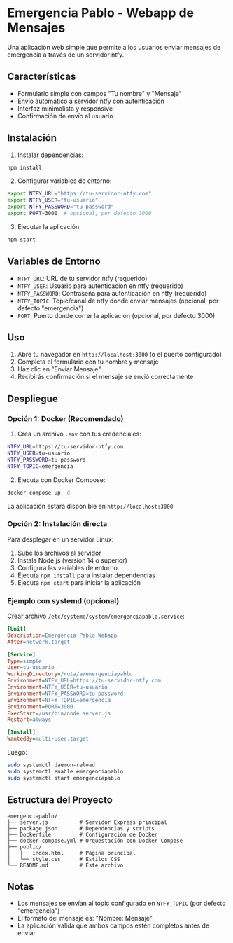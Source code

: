 # Emergencia Pablo - Webapp de Mensajes

Una aplicación web simple que permite a los usuarios enviar mensajes de emergencia a través de un servidor ntfy.

## Características

- Formulario simple con campos "Tu nombre" y "Mensaje"
- Envío automático a servidor ntfy con autenticación
- Interfaz minimalista y responsive
- Confirmación de envío al usuario

## Instalación

1. Instalar dependencias:
```bash
npm install
```

2. Configurar variables de entorno:
```bash
export NTFY_URL="https://tu-servidor-ntfy.com"
export NTFY_USER="tu-usuario"
export NTFY_PASSWORD="tu-password"
export PORT=3000  # opcional, por defecto 3000
```

3. Ejecutar la aplicación:
```bash
npm start
```

## Variables de Entorno

- `NTFY_URL`: URL de tu servidor ntfy (requerido)
- `NTFY_USER`: Usuario para autenticación en ntfy (requerido)
- `NTFY_PASSWORD`: Contraseña para autenticación en ntfy (requerido)
- `NTFY_TOPIC`: Topic/canal de ntfy donde enviar mensajes (opcional, por defecto "emergencia")
- `PORT`: Puerto donde correr la aplicación (opcional, por defecto 3000)

## Uso

1. Abre tu navegador en `http://localhost:3000` (o el puerto configurado)
2. Completa el formulario con tu nombre y mensaje
3. Haz clic en "Enviar Mensaje"
4. Recibirás confirmación si el mensaje se envió correctamente

## Despliegue

### Opción 1: Docker (Recomendado)

1. Crea un archivo `.env` con tus credenciales:
```bash
NTFY_URL=https://tu-servidor-ntfy.com
NTFY_USER=tu-usuario
NTFY_PASSWORD=tu-password
NTFY_TOPIC=emergencia
```

2. Ejecuta con Docker Compose:
```bash
docker-compose up -d
```

La aplicación estará disponible en `http://localhost:3000`

### Opción 2: Instalación directa

Para desplegar en un servidor Linux:

1. Sube los archivos al servidor
2. Instala Node.js (versión 14 o superior)
3. Configura las variables de entorno
4. Ejecuta `npm install` para instalar dependencias
5. Ejecuta `npm start` para iniciar la aplicación

### Ejemplo con systemd (opcional)

Crear archivo `/etc/systemd/system/emergenciapablo.service`:

```ini
[Unit]
Description=Emergencia Pablo Webapp
After=network.target

[Service]
Type=simple
User=tu-usuario
WorkingDirectory=/ruta/a/emergenciapablo
Environment=NTFY_URL=https://tu-servidor-ntfy.com
Environment=NTFY_USER=tu-usuario
Environment=NTFY_PASSWORD=tu-password
Environment=NTFY_TOPIC=emergencia
Environment=PORT=3000
ExecStart=/usr/bin/node server.js
Restart=always

[Install]
WantedBy=multi-user.target
```

Luego:
```bash
sudo systemctl daemon-reload
sudo systemctl enable emergenciapablo
sudo systemctl start emergenciapablo
```

## Estructura del Proyecto

```
emergenciapablo/
├── server.js          # Servidor Express principal
├── package.json       # Dependencias y scripts
├── Dockerfile         # Configuración de Docker
├── docker-compose.yml # Orquestación con Docker Compose
├── public/
│   ├── index.html     # Página principal
│   └── style.css      # Estilos CSS
└── README.md          # Este archivo
```

## Notas

- Los mensajes se envían al topic configurado en `NTFY_TOPIC` (por defecto "emergencia")
- El formato del mensaje es: "Nombre: Mensaje"
- La aplicación valida que ambos campos estén completos antes de enviar
